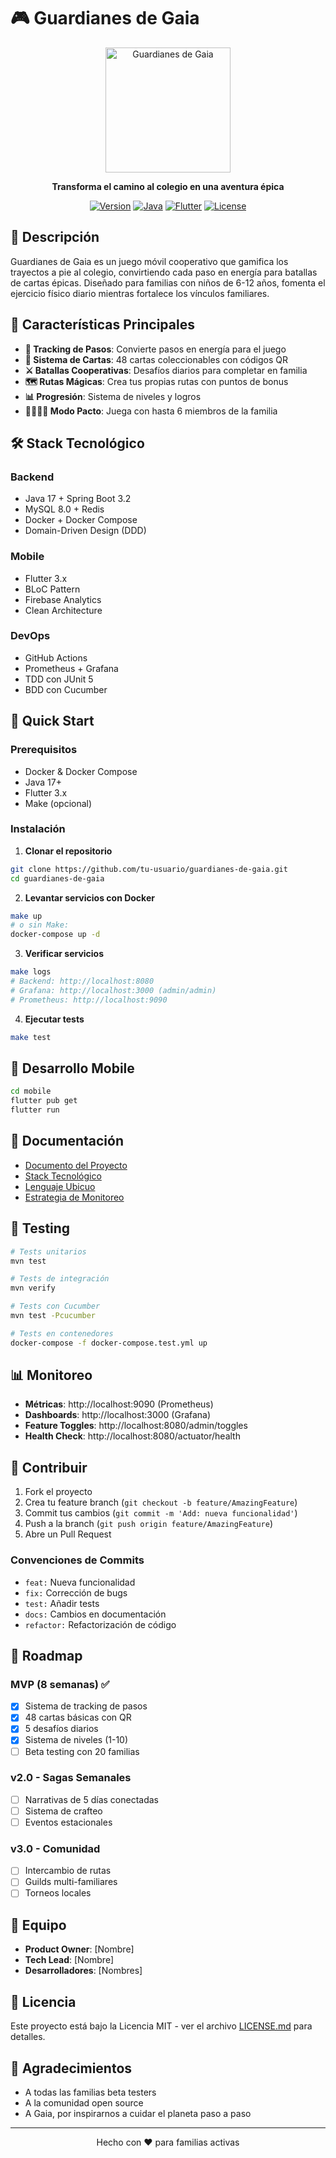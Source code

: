 # 🎮 Guardianes de Gaia

<p align="center">
  <img src="docs/images/logo.png" alt="Guardianes de Gaia" width="200"/>
</p>

<p align="center">
  <strong>Transforma el camino al colegio en una aventura épica</strong>
</p>

<p align="center">
  <a href="#"><img src="https://img.shields.io/badge/version-0.1.0--MVP-blue.svg" alt="Version"></a>
  <a href="#"><img src="https://img.shields.io/badge/java-17-orange.svg" alt="Java"></a>
  <a href="#"><img src="https://img.shields.io/badge/flutter-3.x-blue.svg" alt="Flutter"></a>
  <a href="#"><img src="https://img.shields.io/badge/license-MIT-green.svg" alt="License"></a>
</p>

## 🌟 Descripción

Guardianes de Gaia es un juego móvil cooperativo que gamifica los trayectos a pie al colegio, convirtiendo cada paso en energía para batallas de cartas épicas. Diseñado para familias con niños de 6-12 años, fomenta el ejercicio físico diario mientras fortalece los vínculos familiares.

## 🎯 Características Principales

- **🚶 Tracking de Pasos**: Convierte pasos en energía para el juego
- **🎴 Sistema de Cartas**: 48 cartas coleccionables con códigos QR
- **⚔️ Batallas Cooperativas**: Desafíos diarios para completar en familia
- **🗺️ Rutas Mágicas**: Crea tus propias rutas con puntos de bonus
- **📊 Progresión**: Sistema de niveles y logros
- **👨‍👩‍👧‍👦 Modo Pacto**: Juega con hasta 6 miembros de la familia

## 🛠️ Stack Tecnológico

### Backend
- Java 17 + Spring Boot 3.2
- MySQL 8.0 + Redis
- Docker + Docker Compose
- Domain-Driven Design (DDD)

### Mobile
- Flutter 3.x
- BLoC Pattern
- Firebase Analytics
- Clean Architecture

### DevOps
- GitHub Actions
- Prometheus + Grafana
- TDD con JUnit 5
- BDD con Cucumber

## 🚀 Quick Start

### Prerequisitos
- Docker & Docker Compose
- Java 17+
- Flutter 3.x
- Make (opcional)

### Instalación

1. **Clonar el repositorio**
```bash
git clone https://github.com/tu-usuario/guardianes-de-gaia.git
cd guardianes-de-gaia
```

2. **Levantar servicios con Docker**
```bash
make up
# o sin Make:
docker-compose up -d
```

3. **Verificar servicios**
```bash
make logs
# Backend: http://localhost:8080
# Grafana: http://localhost:3000 (admin/admin)
# Prometheus: http://localhost:9090
```

4. **Ejecutar tests**
```bash
make test
```

## 📱 Desarrollo Mobile

```bash
cd mobile
flutter pub get
flutter run
```

## 📖 Documentación

- [Documento del Proyecto](docs/PROYECTO.md)
- [Stack Tecnológico](docs/TECH_STACK.md)
- [Lenguaje Ubicuo](docs/UBIQUITOUS_LANGUAGE.md)
- [Estrategia de Monitoreo](docs/monitoring-strategy.md)

## 🧪 Testing

```bash
# Tests unitarios
mvn test

# Tests de integración
mvn verify

# Tests con Cucumber
mvn test -Pcucumber

# Tests en contenedores
docker-compose -f docker-compose.test.yml up
```

## 📊 Monitoreo

- **Métricas**: http://localhost:9090 (Prometheus)
- **Dashboards**: http://localhost:3000 (Grafana)
- **Feature Toggles**: http://localhost:8080/admin/toggles
- **Health Check**: http://localhost:8080/actuator/health

## 🤝 Contribuir

1. Fork el proyecto
2. Crea tu feature branch (`git checkout -b feature/AmazingFeature`)
3. Commit tus cambios (`git commit -m 'Add: nueva funcionalidad'`)
4. Push a la branch (`git push origin feature/AmazingFeature`)
5. Abre un Pull Request

### Convenciones de Commits
- `feat:` Nueva funcionalidad
- `fix:` Corrección de bugs
- `test:` Añadir tests
- `docs:` Cambios en documentación
- `refactor:` Refactorización de código

## 📅 Roadmap

### MVP (8 semanas) ✅
- [x] Sistema de tracking de pasos
- [x] 48 cartas básicas con QR
- [x] 5 desafíos diarios
- [x] Sistema de niveles (1-10)
- [ ] Beta testing con 20 familias

### v2.0 - Sagas Semanales
- [ ] Narrativas de 5 días conectadas
- [ ] Sistema de crafteo
- [ ] Eventos estacionales

### v3.0 - Comunidad
- [ ] Intercambio de rutas
- [ ] Guilds multi-familiares
- [ ] Torneos locales

## 👥 Equipo

- **Product Owner**: [Nombre]
- **Tech Lead**: [Nombre]
- **Desarrolladores**: [Nombres]

## 📄 Licencia

Este proyecto está bajo la Licencia MIT - ver el archivo [LICENSE.md](LICENSE.md) para detalles.

## 🙏 Agradecimientos

- A todas las familias beta testers
- A la comunidad open source
- A Gaia, por inspirarnos a cuidar el planeta paso a paso

---

<p align="center">
  Hecho con ❤️ para familias activas
</p>